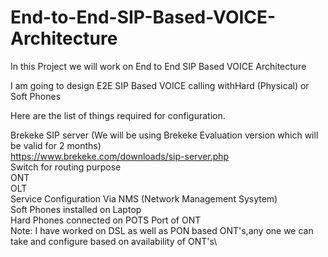 # End-to-End-SIP-Based-VOICE-Architecture
In this Project we will work on End to End SIP Based VOICE Architecture


I am going to design E2E SIP Based VOICE calling withHard (Physical) or Soft Phones

Here are the list of things required for configuration.

Brekeke SIP server (We will be using Brekeke Evaluation version which will be valid for 2 months) \
https://www.brekeke.com/downloads/sip-server.php \
Switch for routing purpose \
ONT \
OLT \
Service Configuration Via NMS (Network Management Sysytem) \
Soft Phones installed on Laptop \
Hard Phones connected on POTS Port of ONT \
Note: I have worked on DSL as well as PON based ONT's,any one we can take and configure based on availability of ONT's\

